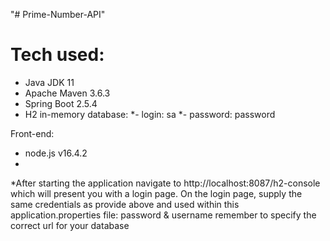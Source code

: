 "# Prime-Number-API"

# Tech used: 
- Java JDK 11
- Apache Maven 3.6.3
- Spring Boot 2.5.4
- H2 in-memory database: 
*- login: sa
*- password: password 

Front-end:
- node.js v16.4.2
- 

*After starting the application navigate to  http://localhost:8087/h2-console
which will present you with a login page. On the login page,
supply the same credentials as provide above and used within this application.properties file:
password & username
remember to specify the correct url for your database

